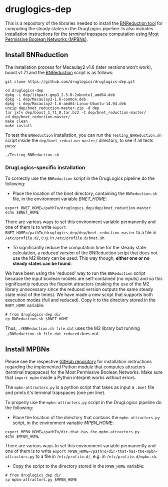# druglogics-dep

This is a repository of the libraries needed to install the [BNReduction tool](https://github.com/alanavc/BNReduction) for computing the steady states in the DrugLogics pipeline.
 Is also includes installation instructions for the *terminal* trapspace computation using [Most Permissive Boolean Networks (MPBNs)](https://github.com/pauleve/mpbn).

## Install BNReduction

The installation process for Macaulay2 v1.6 (later versions won't work), boost v1.71 and the [BNReduction](https://github.com/druglogics/druglogics-dep/blob/master/BNReduction.sh) script is as follows:

```
git clone https://github.com/druglogics/druglogics-dep.git

cd druglogics-dep
dpkg -i dep/libpari-gmp3_2.5.0-2ubuntu1_amd64.deb
dpkg -i dep/Macaulay2-1.6-common.deb
dpkg -i dep/Macaulay2-1.6-amd64-Linux-Ubuntu-14.04.deb
unzip dep/bnet_reduction-master.zip -d dep
tar jxfv dep/boost_1_71_0.tar.bz2 -C dep/bnet_reduction-master/
cd dep/bnet_reduction-master/
make clean
make install
```

To test the `BNReduction` installation, you can run the `Testing_BNReduction.sh` script inside the `dep/bnet_reduction-master/` directory, to see if all tests pass:

```
./Testing_BNReduction.sh
```

### DrugLogics-specific installation

To correctly use the `BNReduction` script in the DrugLogics pipeline do the following:

- Place the location of the bnet directory, containing the `BNReduction.sh` file, in the environment variable *BNET_HOME*:

```
export BNET_HOME=/pathTo/druglogics_dep/dep/bnet_reduction-master
echo $BNET_HOME
```

There are various ways to set this environment variable permanently and one of them is to write `export BNET_HOME=/pathTo/druglogics_dep/dep/bnet_reduction-master` to a file in `/etc/profile.d/`, e.g. in `/etc/profile.d/bnet.sh`.

- To significantly reduce the computation time for the steady state calculation, a *reduced version* of the BNReduction script that does not use the M2 library can be used.
This way though, **either one or no steady states can be found**.
 
We have been using the 'reduced' way to run the `BNReduction` script because the input boolean models are self-contained (no inputs) and so this significantly reduces the fixpoint attractors (making the use of the M2 library unnecessary since the reduced version outputs the same steady state most of the times). 
We have made a new script that supports both execution modes (full and reduced).
Copy it to the directory stored in the `BNET_HOME` variable:

```
# from druglogics-dep dir
cp BNReduction.sh $BNET_HOME
```

Thus, `./BNReduction.sh file.dat` uses the M2 library but running `./BNReduction.sh file.dat reduced` does not.

## Install MPBNs

Please see the respective [GitHub repository](https://github.com/pauleve/mpbn) for installation instructions regarding the implemented Python module that computes attractors (terminal trapspaces) for the Most Permissive Boolean Networks.
Make sure that `import mpbn` inside a Python interpret works without errors.

The `mpbn-attractors.py` is a python script that takes as input a `.bnet` file and prints it's terminal trapspaces (one per line).

To properly use the `mpbn-attractors.py` script in the DrugLogics pipeline do the following:

- Place the location of the directory that contains the `mpbn-attractors.py` script, in the environment variable *MPBN_HOME*:

```
export MPBN_HOME=/pathTo/dir-that-has-the-mpbn-attractors.py
echo $MPBN_HOME
```

There are various ways to set this environment variable permanently and one of them is to write `export MPBN_HOME=/pathTo/dir-that-has-the-mpbn-attractors.py` to a file in `/etc/profile.d/`, e.g. in `/etc/profile.d/mpbn.sh`.

- Copy the script to the directory stored in the `MPBN_HOME` variable: 

```
# from druglogics_dep dir
cp mpbn-attractors.py $MPBN_HOME
```
